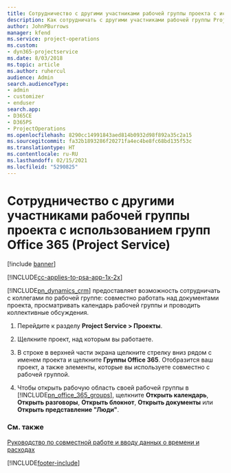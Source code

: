 ```yaml
---
title: Сотрудничество с другими участниками рабочей группы проекта с использованием групп Office 365
description: Как сотрудничать с другими участниками рабочей группы Project Service с использованием групп Office 365
author: JohnPBurrows
manager: kfend
ms.service: project-operations
ms.custom:
- dyn365-projectservice
ms.date: 8/03/2018
ms.topic: article
ms.author: ruhercul
audience: Admin
search.audienceType:
- admin
- customizer
- enduser
search.app:
- D365CE
- D365PS
- ProjectOperations
ms.openlocfilehash: 8290cc14991843aed814b0932d98f892a35c2a15
ms.sourcegitcommit: fa32b1893286f20271fa4ec4be8fc68bd135f53c
ms.translationtype: HT
ms.contentlocale: ru-RU
ms.lasthandoff: 02/15/2021
ms.locfileid: "5290825"
---
```

# <a name="collaborate-with-your-project-team-members-with-office-365-groups-project-service"></a>Сотрудничество с другими участниками рабочей группы проекта с использованием групп Office 365 (Project Service)

[!include [banner](../includes/psa-now-project-operations.md)]

[!INCLUDE[cc-applies-to-psa-app-1x-2x](../includes/cc-applies-to-psa-app-1x-2x.md)]

[!INCLUDE[pn_dynamics_crm](../includes/pn-dynamics-crm.md)] предоставляет возможность сотрудничать с коллегами по рабочей группе: совместно работать над документами проекта, просматривать календарь рабочей группы и проводить коллективные обсуждения.  
  
1. Перейдите к разделу **Project Service > Проекты**.  
  
2. Щелкните проект, над которым вы работаете.  
  
3. В строке в верхней части экрана щелкните стрелку вниз рядом с именем проекта и щелкните **Группы Office 365**. Отобразится ваш проект, а также элементы, которые вы используете совместно с рабочей группой.  
  
4. Чтобы открыть рабочую область своей рабочей группы в [!INCLUDE[pn_office_365_groups](../includes/pn-office-365-groups.md)], щелкните **Открыть календарь**, **Открыть разговоры**, **Открыть блокнот**, **Открыть документы** или **Открыть представление "Люди"**.  
  
### <a name="see-also"></a>См. также  
 [Руководство по совместной работе и вводу данных о времени и расходах](../psa/time-expense-collaboration-guide.md)


[!INCLUDE[footer-include](../includes/footer-banner.md)]